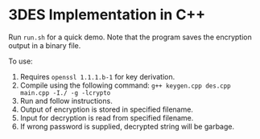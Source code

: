 # 3DES Implementation in C++
Run `run.sh` for a quick demo. Note that the program saves the encryption output in a binary file.

To use:
1. Requires `openssl 1.1.1.b-1` for key derivation.
2. Compile using the following command: `g++ keygen.cpp des.cpp main.cpp -I./ -g -lcrypto`
3. Run and follow instructions.
4. Output of encryption is stored in specified filename.
5. Input for decryption is read from specified filename.
6. If wrong password is supplied, decrypted string will be garbage.